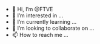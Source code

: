 - 👋 Hi, I’m @FTVE
- 👀 I’m interested in ...
- 🌱 I’m currently learning ...
- 💞️ I’m looking to collaborate on ...
- 📫 How to reach me ...

<!---
FTVE/FTVE is a ✨ special ✨ repository because its `README.md` (this file) appears on your GitHub profile.
You can click the Preview link to take a look at your changes.
--->
